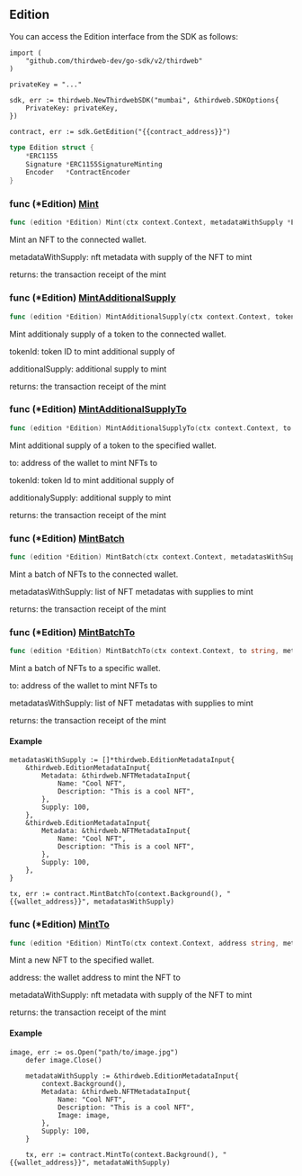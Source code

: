 
## Edition

You can access the Edition interface from the SDK as follows:

```
import (
	"github.com/thirdweb-dev/go-sdk/v2/thirdweb"
)

privateKey = "..."

sdk, err := thirdweb.NewThirdwebSDK("mumbai", &thirdweb.SDKOptions{
	PrivateKey: privateKey,
})

contract, err := sdk.GetEdition("{{contract_address}}")
```

```go
type Edition struct {
    *ERC1155
    Signature *ERC1155SignatureMinting
    Encoder   *ContractEncoder
}
```

### func \(\*Edition\) [Mint](<https://github.com/thirdweb-dev/go-sdk/blob/main/thirdweb/edition.go#L73>)

```go
func (edition *Edition) Mint(ctx context.Context, metadataWithSupply *EditionMetadataInput) (*types.Transaction, error)
```

Mint an NFT to the connected wallet\.

metadataWithSupply: nft metadata with supply of the NFT to mint

returns: the transaction receipt of the mint

### func \(\*Edition\) [MintAdditionalSupply](<https://github.com/thirdweb-dev/go-sdk/blob/main/thirdweb/edition.go#L134>)

```go
func (edition *Edition) MintAdditionalSupply(ctx context.Context, tokenId int, additionalSupply int) (*types.Transaction, error)
```

Mint additionaly supply of a token to the connected wallet\.

tokenId: token ID to mint additional supply of

additionalSupply: additional supply to mint

returns: the transaction receipt of the mint

### func \(\*Edition\) [MintAdditionalSupplyTo](<https://github.com/thirdweb-dev/go-sdk/blob/main/thirdweb/edition.go#L148>)

```go
func (edition *Edition) MintAdditionalSupplyTo(ctx context.Context, to string, tokenId int, additionalSupply int) (*types.Transaction, error)
```

Mint additional supply of a token to the specified wallet\.

to: address of the wallet to mint NFTs to

tokenId: token Id to mint additional supply of

additionalySupply: additional supply to mint

returns: the transaction receipt of the mint

### func \(\*Edition\) [MintBatch](<https://github.com/thirdweb-dev/go-sdk/blob/main/thirdweb/edition.go#L177>)

```go
func (edition *Edition) MintBatch(ctx context.Context, metadatasWithSupply []*EditionMetadataInput) (*types.Transaction, error)
```

Mint a batch of NFTs to the connected wallet\.

metadatasWithSupply: list of NFT metadatas with supplies to mint

returns: the transaction receipt of the mint

### func \(\*Edition\) [MintBatchTo](<https://github.com/thirdweb-dev/go-sdk/blob/main/thirdweb/edition.go#L209>)

```go
func (edition *Edition) MintBatchTo(ctx context.Context, to string, metadatasWithSupply []*EditionMetadataInput) (*types.Transaction, error)
```

Mint a batch of NFTs to a specific wallet\.

to: address of the wallet to mint NFTs to

metadatasWithSupply: list of NFT metadatas with supplies to mint

returns: the transaction receipt of the mint

#### Example

```
metadatasWithSupply := []*thirdweb.EditionMetadataInput{
	&thirdweb.EditionMetadataInput{
		Metadata: &thirdweb.NFTMetadataInput{
			Name: "Cool NFT",
			Description: "This is a cool NFT",
		},
		Supply: 100,
	},
	&thirdweb.EditionMetadataInput{
		Metadata: &thirdweb.NFTMetadataInput{
			Name: "Cool NFT",
			Description: "This is a cool NFT",
		},
		Supply: 100,
	},
}

tx, err := contract.MintBatchTo(context.Background(), "{{wallet_address}}", metadatasWithSupply)
```

### func \(\*Edition\) [MintTo](<https://github.com/thirdweb-dev/go-sdk/blob/main/thirdweb/edition.go#L102>)

```go
func (edition *Edition) MintTo(ctx context.Context, address string, metadataWithSupply *EditionMetadataInput) (*types.Transaction, error)
```

Mint a new NFT to the specified wallet\.

address: the wallet address to mint the NFT to

metadataWithSupply: nft metadata with supply of the NFT to mint

returns: the transaction receipt of the mint

#### Example

```
image, err := os.Open("path/to/image.jpg")
	defer image.Close()

	metadataWithSupply := &thirdweb.EditionMetadataInput{
        context.Background(),
		Metadata: &thirdweb.NFTMetadataInput{
			Name: "Cool NFT",
			Description: "This is a cool NFT",
			Image: image,
		},
		Supply: 100,
	}

	tx, err := contract.MintTo(context.Background(), "{{wallet_address}}", metadataWithSupply)
```
